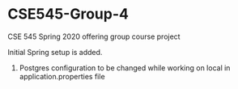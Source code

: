 # CSE545-Group-4
CSE 545 Spring 2020 offering group course project

Initial Spring setup is added.
1. Postgres configuration to be changed while working on local in application.properties file
